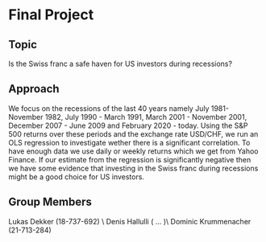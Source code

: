 # Final Project

## Topic
Is the Swiss franc a safe haven for US investors during recessions?

## Approach
We focus on the recessions of the last 40 years namely July 1981- November 1982, July 1990 - March 1991, March 2001 - November 2001, December 2007 - June 2009 and February 2020 - today. Using the S&P 500 returns over these periods and the exchange rate USD/CHF, we run an OLS regression to investigate wether there is a significant correlation. To have enough data we use daily or weekly returns which we get from Yahoo Finance. If our estimate from the regression is significantly negative then we have some evidence that investing in the Swiss franc during recessions might be a good choice for US investors.

## Group Members
Lukas Dekker (18-737-692) \\
Denis Hallulli ( ... )\\
Dominic Krummenacher (21-713-284)
